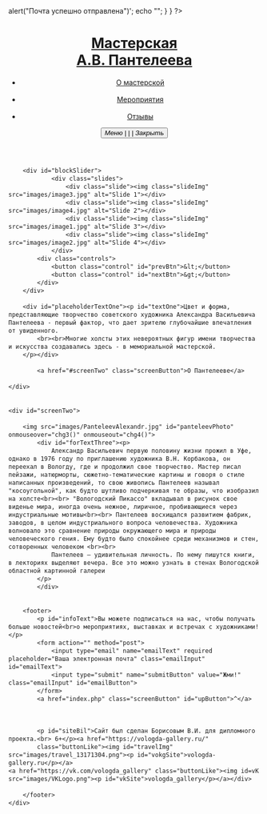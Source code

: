 <?php
    include('config.php');
    if (isset($_POST["emailText"])) {
        $sql = mysqli_query($conn, "INSERT INTO `emaillog` (`emailValue`) VALUES ('{$_POST['emailText']}')");
        if ($sql) {
            echo '<script>alert("Почта успешно отправлена")</script>';
            echo "<script>window.location.href='index.php';</script>";
        }
    }
?>

<!DOCTYPE html>
<html>
<head>
    <meta charset="UTF-8">
    <title>PanteleevMuseum</title>
    <link rel="stylesheet" type="text/css" href="./styles/style.css">
</head>
<body>
    <div id="screenOfSlider">
        <header>
            <div id="namePlaceholder"><a href="index.php"><h1>Мастерская<br>А.В. Пантелеева</h1></a></div>
                <ul class="menu">
                     <li><a class="menuItem" href="about.php">О мастерской</a></li><br>
                     <li><a class="menuItem" href="ivents.php">Мероприятия</a></li><br>
                     <li><a class="menuItem" href="comments.php">Отзывы</a></li>
                </ul>
                    <div id="burgerPlaceholder"><button class="hamburger">
                        <i class="menuIcon material-icons">Меню | | |</i>
                        <i class="closeIcon material-icons">Закрыть</i>
                    </button></div>
        </header>

        <div id="blockSlider">
				<div class="slides">
        			<div class="slide"><img class="slideImg" src="images/image3.jpg" alt="Slide 1"></div>
        			<div class="slide"><img class="slideImg" src="images/image4.jpg" alt="Slide 2"></div>
        			<div class="slide"><img class="slideImg" src="images/image1.jpg" alt="Slide 3"></div>
        			<div class="slide"><img class="slideImg" src="images/image2.jpg" alt="Slide 4"></div>
    			</div>
    		<div class="controls">
      			<button class="control" id="prevBtn">&lt;</button>
      			<button class="control" id="nextBtn">&gt;</button>
  			</div>
  		</div>

        <div id="placeholderTextOne"><p id="textOne">Цвет и форма, представляющие творчество советского художника Александра Васильевича Пантелеева - первый фактор, что дает зрителю глубочайшие впечатления от увиденного.
            <br><br>Многие холсты этих невероятных фигур имени творчества и искусства создавались здесь - в мемориальной мастерской.
        </p></div>

            <a href="#screenTwo" class="screenButton">О Пантелееве</a>

    </div>


    <div id="screenTwo">

        <img src="images/PanteleevAlexandr.jpg" id="panteleevPhoto" onmouseover="chg3()" onmouseout="chg4()">
		    <div id="forTextThree"><p>
			    Александр Васильевич первую половину жизни прожил в Уфе, однако в 1976 году по приглашению художника В.Н. Корбакова, он переехал в Вологду, где и продолжил свое творчество. Мастер писал пейзажи, натюрморты, сюжетно-тематические картины и говоря о стиле написанных произведений, то свою живопись Пантелеев называл "косоугольной", как будто шутливо подчеркивая те образы, что изобразил на холсте<br><br> "Вологодский Пикассо" вкладывал в рисунок свое виденье мира, иногда очень нежное, лиричное, пробивающиеся через индустриальные мотивы<br><br> Пантелеев восхищался развитием фабрик, заводов, в целом индустриального вопроса человечества. Художника волновало это сравнение природы окружающего мира и природы человеческого гения. Ему будто было спокойнее среди механизмов и стен, сотворенных человеком <br><br>
			    Пантелеев — удивительная личность. По нему пишутся книги, в лекториях выделяют вечера. Все это можно узнать в стенах Вологодской областной картинной галереи
	        </p>
            </div>


        <footer>
            <p id="infoText">Вы можете подписаться на нас, чтобы получать больше новостей<br>о мероприятиях, выставках и встречах с художниками!</p>
            <form action="" method="post">
                <input type="email" name="emailText" required placeholder="Ваша электронная почта" class="emailInput" id="emailText">
                <input type="submit" name="submitButton" value="Жми!" class="emailInput" id="emailButton">
            </form>
            <a href="index.php" class="screenButton" id="upButton">^</a>



            <p id="siteBil">Сайт был сделан Борисовым В.И. для дипломного проекта.<br> 6+</p><a href="https://vologda-gallery.ru/"
            class="buttonLike"><img id="travelImg" src="images/travel_13171304.png"><p id="vokgSite">vologda-gallery.ru</p></a>
	<a href="https://vk.com/vologda_gallery" class="buttonLike"><img id=vK src="images/VKLogo.png"><p id="vkSite">vologda_gallery</p></a></div>
	
        </footer>
    </div>


<script src="./scripts/script.js"></script>
</body>
</html>
